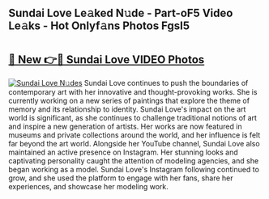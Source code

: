 ## Sundai Love Le𝚊ked N𝚞de - Part-oF5 Video Le𝚊ks - Hot Onlyf𝚊ns Photos FgsI5

# <h2><a href="http://ab30933.deff.icu/?id=Sundai+Love">🔗 New 👉🔴 Sundai Love VIDEO Photos</a></h2>

[![Sundai Love N𝚞des](https://i.imgur.com/rIISA9y.gif)](http://ab30933.deff.icu/?id=Sundai+Love)
Sundai Love continues to push the boundaries of contemporary art with her innovative and thought-provoking works. She is currently working on a new series of paintings that explore the theme of memory and its relationship to identity. Sundai Love's impact on the art world is significant, as she continues to challenge traditional notions of art and inspire a new generation of artists. Her works are now featured in museums and private collections around the world, and her influence is felt far beyond the art world. Alongside her YouTube channel, Sundai Love also maintained an active presence on Instagram. Her stunning looks and captivating personality caught the attention of modeling agencies, and she began working as a model. Sundai Love's Instagram following continued to grow, and she used the platform to engage with her fans, share her experiences, and showcase her modeling work.
